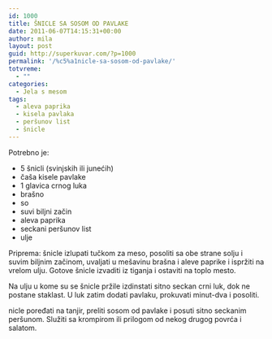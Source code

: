 ```yaml
---
id: 1000
title: ŠNICLE SA SOSOM OD PAVLAKE
date: 2011-06-07T14:15:31+00:00
author: mila
layout: post
guid: http://superkuvar.com/?p=1000
permalink: '/%c5%a1nicle-sa-sosom-od-pavlake/'
totvreme:
  - ""
categories:
  - Jela s mesom
tags:
  - aleva paprika
  - kisela pavlaka
  - peršunov list
  - šnicle
---
```

Potrebno je:

  * 5 šnicli (svinjskih ili junećih)
  * čaša kisele pavlake
  * 1 glavica crnog luka
  * brašno
  * so
  * suvi biljni začin
  * aleva paprika
  * seckani peršunov list
  * ulje

Priprema: šnicle izlupati tučkom za meso, posoliti sa obe strane solju i suvim biljnim začinom, uvaljati u mešavinu brašna i aleve paprike i ispržiti na vrelom ulju. Gotove šnicle izvaditi iz tiganja i ostaviti na toplo mesto.

Na ulju u kome su se šnicle pržile izdinstati sitno seckan crni luk, dok ne postane staklast. U luk zatim dodati pavlaku, prokuvati minut-dva i posoliti.

 nicle poređati na tanjir, preliti sosom od pavlake i posuti sitno seckanim peršunom. Služiti sa krompirom ili prilogom od nekog drugog povrća i salatom.